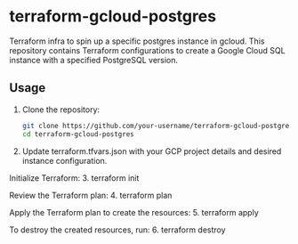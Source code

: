 # terraform-gcloud-postgres
Terraform infra to spin up a specific postgres instance in gcloud.
This repository contains Terraform configurations to create a Google Cloud SQL instance with a specified PostgreSQL version.

## Usage

1. Clone the repository:
   ```sh
   git clone https://github.com/your-username/terraform-gcloud-postgres.git
   cd terraform-gcloud-postgres

2. Update terraform.tfvars.json with your GCP project details and desired instance configuration.

Initialize Terraform:
3. terraform init

Review the Terraform plan:
4. terraform plan

Apply the Terraform plan to create the resources:
5. terraform apply

To destroy the created resources, run:
6. terraform destroy
